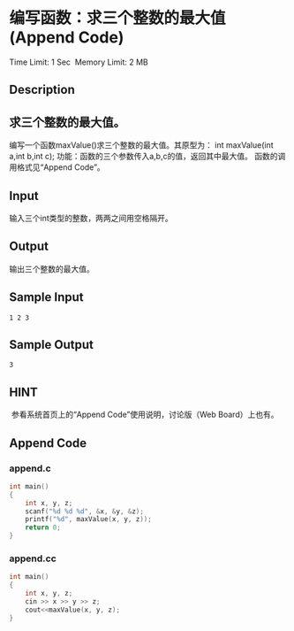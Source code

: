 # 编写函数：求三个整数的最大值 (Append Code)
Time Limit: 1 Sec  Memory Limit: 2 MB


## Description
求三个整数的最大值。
-----------------------------------------------------------------------------
编写一个函数maxValue()求三个整数的最大值。其原型为：
int maxValue(int a,int b,int c);
功能：函数的三个参数传入a,b,c的值，返回其中最大值。
函数的调用格式见“Append Code”。




## Input
输入三个int类型的整数，两两之间用空格隔开。


## Output
输出三个整数的最大值。


## Sample Input
```
1 2 3
```
## Sample Output
```
3
```

## HINT
 参看系统首页上的“Append Code”使用说明，讨论版（Web Board）上也有。

## Append Code
### append.c
```c
int main()
{
    int x, y, z;
    scanf("%d %d %d", &x, &y, &z);
    printf("%d", maxValue(x, y, z));
    return 0;
}
```
### append.cc
```cpp
int main()
{
    int x, y, z;
    cin >> x >> y >> z;
    cout<<maxValue(x, y, z);
}
```
